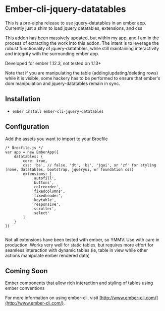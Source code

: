 # Ember-cli-jquery-datatables

This is a pre-alpha release to use jquery-datatables in an ember app.  Currently just a shim to load jquery datatables, extensions, and css

This addon has been massively updated, but within my app, and I am in the process of extracting the work into this addon.
The intent is to leverage the robust functionality of jquery-datatables, while still maintaining interactivity and integrity with the surrounding ember app.

Developed for ember 1.12.3, not tested on 1.13+

Note that if you are manipulating the table (adding/updating/deleting rows) while it is visible, some hackery has to be performed to ensure that ember's dom manipulation and jquery-datatables remain in sync.  


## Installation

* `ember install ember-cli-jquery-datatables`


## Configuration

Add the assets you want to import to your Brocfile

```
/* Brocfile.js */
var app = new EmberApp({
	datatables: {
		core: true,
		css: 'bs', // false, 'dt', 'bs', 'jqui', or 'zf' for styling (none, datatables, bootstrap, jqueryui, or foundation css)
		extensions: [
			'autofill',
			'buttons', 
			'colreorder',
			'fixedcolumns',
			'fixedheader',
			'keytable',
			'responsive',
			'scroller',
			'select'
		]
	}
})
	
```

Not all extensions have been tested with ember, so YMMV.  Use with care in production.  Works very well for static tables, but requires more effort for seamless interaction with dynamic tables (ie, table in view while other actions manipulate ember rendered data)

## Coming Soon

Ember components that allow rich interaction and styling of tables using ember conventions

For more information on using ember-cli, visit [http://www.ember-cli.com/](http://www.ember-cli.com/).
